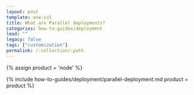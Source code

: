 ```yaml
---
layout: post
template: one-col
title: What are Parallel deployments?
categories: how-to-guides/deployment
lead: ""
legacy: false
tags: ["customization"]
permalink: /:collection/:path
---
```



{% assign product = 'node' %}

{% include how-to-guides/deployment/parallel-deployment.md product = product %}

